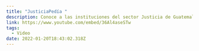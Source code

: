 ```yaml
---
title: "JusticiaPedía "
description: Conoce a las instituciones del sector Justicia de Guatemala.
link: https://www.youtube.com/embed/36Al4aseSTw
tags:
  - Video
date: 2022-01-20T18:43:02.318Z
---
```

